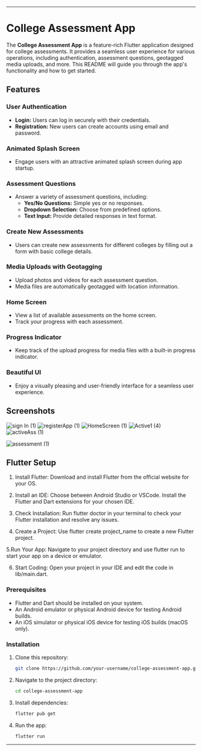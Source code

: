 

---

# College Assessment App

The **College Assessment App** is a feature-rich Flutter application designed for college assessments. It provides a seamless user experience for various operations, including authentication, assessment questions, geotagged media uploads, and more. This README will guide you through the app's functionality and how to get started.

## Features

### User Authentication
- **Login:** Users can log in securely with their credentials.
- **Registration:** New users can create accounts using email and password.

### Animated Splash Screen
- Engage users with an attractive animated splash screen during app startup.

### Assessment Questions
- Answer a variety of assessment questions, including:
  - **Yes/No Questions:** Simple yes or no responses.
  - **Dropdown Selection:** Choose from predefined options.
  - **Text Input:** Provide detailed responses in text format.

### Create New Assessments
- Users can create new assessments for different colleges by filling out a form with basic college details.

### Media Uploads with Geotagging
- Upload photos and videos for each assessment question.
- Media files are automatically geotagged with location information.
  
### Home Screen
- View a list of available assessments on the home screen.
- Track your progress with each assessment.

### Progress Indicator
- Keep track of the upload progress for media files with a built-in progress indicator.

### Beautiful UI
- Enjoy a visually pleasing and user-friendly interface for a seamless user experience.

## Screenshots
![sign In (1)](https://github.com/ady09/college_assessment_app/assets/64699751/2bfa6a48-5265-4bf2-a53b-a65c116ed62e)
![registerApp (1)](https://github.com/ady09/college_assessment_app/assets/64699751/8d570ee3-3c79-444d-a92d-668fa4464ec0)
![HomeScreen (1)](https://github.com/ady09/college_assessment_app/assets/64699751/e6c18855-f6a0-49f4-919a-1f4a5dede8f1)
![Active1 (4)](https://github.com/ady09/college_assessment_app/assets/64699751/a7648250-a640-4fb7-9f84-a9f6bc0ef9c8)
![activeAss (1)](https://github.com/ady09/college_assessment_app/assets/64699751/5486f264-1df9-4ddf-bf58-fe0eb919a5fb)

![assessment (1)](https://github.com/ady09/college_assessment_app/assets/64699751/68589fe9-48f2-4867-9351-b79ce37a8602)


## Flutter Setup

1. Install Flutter: Download and install Flutter from the official website for your OS.

2. Install an IDE: Choose between Android Studio or VSCode. Install the Flutter and Dart extensions for your chosen IDE.

3. Check Installation: Run flutter doctor in your terminal to check your Flutter installation and resolve any issues.

4. Create a Project: Use flutter create project_name to create a new Flutter project.

5.Run Your App: Navigate to your project directory and use flutter run to start your app on a device or emulator.

6. Start Coding: Open your project in your IDE and edit the code in lib/main.dart.


### Prerequisites

- Flutter and Dart should be installed on your system.
- An Android emulator or physical Android device for testing Android builds.
- An iOS simulator or physical iOS device for testing iOS builds (macOS only).

### Installation

1. Clone this repository:

   ```bash
   git clone https://github.com/your-username/college-assessment-app.git
   ```

2. Navigate to the project directory:

   ```bash
   cd college-assessment-app
   ```

3. Install dependencies:

   ```bash
   flutter pub get
   ```

4. Run the app:

   ```bash
   flutter run
   ```




---

